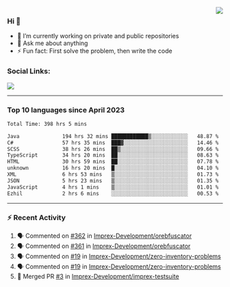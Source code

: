 <!--
<a href="https://wuffy.eu">
  <img align="right" src="https://github.com/ngloader/ngloader/blob/devcard/devcard.png" height="410" width="300" alt="NgLoader's Dev Card"/>
</a>
-->

<a href="https://wuffy.eu">
  <img align="right" src="https://github-readme-stats.vercel.app/api?username=ngloader&count_private=true&include_all_commits=true&show_icons=true&hide_rank=true&theme=dracula" />
</a>

### Hi 👋
- 🔭 I’m currently working on private and public repositories
- 💬 Ask me about anything
- ⚡ Fun fact: First solve the problem, then write the code

### Social Links:
<a href="https://discord.gg/jUtRU5Q">
  <img src="https://dcbadge.vercel.app/api/shield/128286216708685824?style=flat&theme=clean&compact=true" />
</a>

<!--
---

<div>
  <img src="https://github-readme-stats.vercel.app/api/wakatime?username=NgLoader&api_domain=wakapi.wuffy.dev&bg_color=282a36&title_color=ff6e96&icon_color=2F855A&text_color=ffffff&custom_title=Week%20Stats&layout=compact" />
</div>

---

<div>
  <img height="170" align="left" src="https://github-readme-stats.vercel.app/api?username=ngloader&count_private=true&include_all_commits=true&show_icons=true&theme=dracula" />
  <img src="https://github-readme-stats.vercel.app/api/top-langs/?username=ngloader&layout=compact&theme=dracula" />
</div>

---

<a href="https://github.com/ryo-ma/github-profile-trophy">
  <img width=800 src="https://github-profile-trophy.vercel.app/?username=ngloader&column=8&theme=dracula&no-frame=true"/>
</a>
-->

---

### Top 10 languages since April 2023

<!--START_SECTION:waka-->

```txt
Total Time: 398 hrs 5 mins

Java              194 hrs 32 mins ████████████▒░░░░░░░░░░░░   48.87 %
C#                57 hrs 35 mins  ███▓░░░░░░░░░░░░░░░░░░░░░   14.46 %
SCSS              38 hrs 26 mins  ██▒░░░░░░░░░░░░░░░░░░░░░░   09.66 %
TypeScript        34 hrs 20 mins  ██░░░░░░░░░░░░░░░░░░░░░░░   08.63 %
HTML              30 hrs 59 mins  ██░░░░░░░░░░░░░░░░░░░░░░░   07.78 %
unknown           16 hrs 20 mins  █░░░░░░░░░░░░░░░░░░░░░░░░   04.10 %
XML               6 hrs 53 mins   ▒░░░░░░░░░░░░░░░░░░░░░░░░   01.73 %
JSON              5 hrs 23 mins   ▒░░░░░░░░░░░░░░░░░░░░░░░░   01.35 %
JavaScript        4 hrs 1 mins    ▒░░░░░░░░░░░░░░░░░░░░░░░░   01.01 %
Ezhil             2 hrs 6 mins    ░░░░░░░░░░░░░░░░░░░░░░░░░   00.53 %
```

<!--END_SECTION:waka-->

---

### :zap: Recent Activity
<!--START_SECTION:activity-->
1. 🗣 Commented on [#362](https://github.com/Imprex-Development/orebfuscator/issues/362#issuecomment-1989569468) in [Imprex-Development/orebfuscator](https://github.com/Imprex-Development/orebfuscator)
2. 🗣 Commented on [#361](https://github.com/Imprex-Development/orebfuscator/issues/361#issuecomment-1987217907) in [Imprex-Development/orebfuscator](https://github.com/Imprex-Development/orebfuscator)
3. 🗣 Commented on [#19](https://github.com/Imprex-Development/zero-inventory-problems/issues/19#issuecomment-1975386635) in [Imprex-Development/zero-inventory-problems](https://github.com/Imprex-Development/zero-inventory-problems)
4. 🗣 Commented on [#19](https://github.com/Imprex-Development/zero-inventory-problems/issues/19#issuecomment-1975226394) in [Imprex-Development/zero-inventory-problems](https://github.com/Imprex-Development/zero-inventory-problems)
5. 🎉 Merged PR [#3](https://github.com/Imprex-Development/imprex-testsuite/pull/3) in [Imprex-Development/imprex-testsuite](https://github.com/Imprex-Development/imprex-testsuite)
<!--END_SECTION:activity-->
